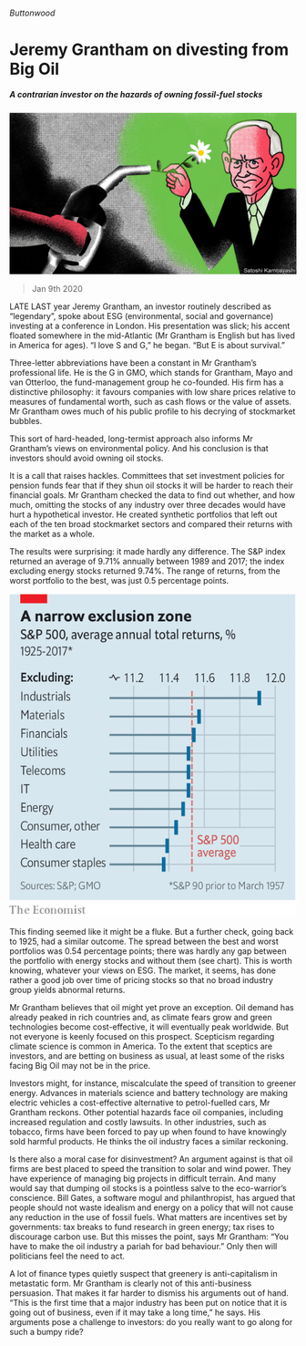 ###### Buttonwood

# Jeremy Grantham on divesting from Big Oil 

##### A contrarian investor on the hazards of owning fossil-fuel stocks 

![image](images/20200111_FND010.jpg) 

> Jan 9th 2020 

LATE LAST year Jeremy Grantham, an investor routinely described as “legendary”, spoke about ESG (environmental, social and governance) investing at a conference in London. His presentation was slick; his accent floated somewhere in the mid-Atlantic (Mr Grantham is English but has lived in America for ages). “I love S and G,” he began. “But E is about survival.”

Three-letter abbreviations have been a constant in Mr Grantham’s professional life. He is the G in GMO, which stands for Grantham, Mayo and van Otterloo, the fund-management group he co-founded. His firm has a distinctive philosophy: it favours companies with low share prices relative to measures of fundamental worth, such as cash flows or the value of assets. Mr Grantham owes much of his public profile to his decrying of stockmarket bubbles.


This sort of hard-headed, long-termist approach also informs Mr Grantham’s views on environmental policy. And his conclusion is that investors should avoid owning oil stocks.

It is a call that raises hackles. Committees that set investment policies for pension funds fear that if they shun oil stocks it will be harder to reach their financial goals. Mr Grantham checked the data to find out whether, and how much, omitting the stocks of any industry over three decades would have hurt a hypothetical investor. He created synthetic portfolios that left out each of the ten broad stockmarket sectors and compared their returns with the market as a whole.

The results were surprising: it made hardly any difference. The S&amp;P index returned an average of 9.71% annually between 1989 and 2017; the index excluding energy stocks returned 9.74%. The range of returns, from the worst portfolio to the best, was just 0.5 percentage points.

![image](images/20200111_FNC914.png) 


This finding seemed like it might be a fluke. But a further check, going back to 1925, had a similar outcome. The spread between the best and worst portfolios was 0.54 percentage points; there was hardly any gap between the portfolio with energy stocks and without them (see chart). This is worth knowing, whatever your views on ESG. The market, it seems, has done rather a good job over time of pricing stocks so that no broad industry group yields abnormal returns.

Mr Grantham believes that oil might yet prove an exception. Oil demand has already peaked in rich countries and, as climate fears grow and green technologies become cost-effective, it will eventually peak worldwide. But not everyone is keenly focused on this prospect. Scepticism regarding climate science is common in America. To the extent that sceptics are investors, and are betting on business as usual, at least some of the risks facing Big Oil may not be in the price.

Investors might, for instance, miscalculate the speed of transition to greener energy. Advances in materials science and battery technology are making electric vehicles a cost-effective alternative to petrol-fuelled cars, Mr Grantham reckons. Other potential hazards face oil companies, including increased regulation and costly lawsuits. In other industries, such as tobacco, firms have been forced to pay up when found to have knowingly sold harmful products. He thinks the oil industry faces a similar reckoning.

Is there also a moral case for disinvestment? An argument against is that oil firms are best placed to speed the transition to solar and wind power. They have experience of managing big projects in difficult terrain. And many would say that dumping oil stocks is a pointless salve to the eco-warrior’s conscience. Bill Gates, a software mogul and philanthropist, has argued that people should not waste idealism and energy on a policy that will not cause any reduction in the use of fossil fuels. What matters are incentives set by governments: tax breaks to fund research in green energy; tax rises to discourage carbon use. But this misses the point, says Mr Grantham: “You have to make the oil industry a pariah for bad behaviour.” Only then will politicians feel the need to act.

A lot of finance types quietly suspect that greenery is anti-capitalism in metastatic form. Mr Grantham is clearly not of this anti-business persuasion. That makes it far harder to dismiss his arguments out of hand. “This is the first time that a major industry has been put on notice that it is going out of business, even if it may take a long time,” he says. His arguments pose a challenge to investors: do you really want to go along for such a bumpy ride?

